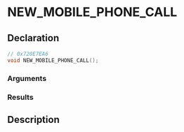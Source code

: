 # NEW_MOBILE_PHONE_CALL

## Declaration
```cpp
// 0x720E7EA6
void NEW_MOBILE_PHONE_CALL();
```

### Arguments

### Results

## Description

